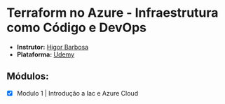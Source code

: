 # Terraform no Azure - Infraestrutura como Código e DevOps

- **Instrutor:** [Higor Barbosa](https://www.linkedin.com/in/higor-barbosa/)
- **Plataforma:** [Udemy](https://www.udemy.com/course/terraformazure/)

## Módulos:

- [x] Modulo 1 | Introdução a Iac e Azure Cloud
